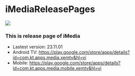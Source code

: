 # iMediaReleasePages 
<a href="https://www.buymeacoffee.com/dvt1405"><img src="https://img.buymeacoffee.com/button-api/?text=Buy a coffee here&emoji=☕&slug=dvt1405&button_colour=5F7FFF&font_colour=ffffff&font_family=Cookie&outline_colour=000000&coffee_colour=FFDD00" /></a>
### This is release page of iMedia
* Lastest version: 23.11.01
* Android TV: https://play.google.com/store/apps/details?id=com.kt.apps.media.xemtv&hl=vi
* Mobile: https://play.google.com/store/apps/details?id=com.kt.apps.media.mobile.xemtv&hl=vi
